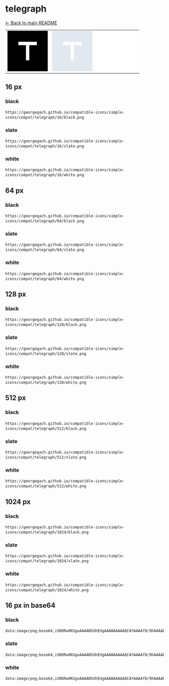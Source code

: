 # telegraph

[← Back to main README](../../README.md)

<table><tr>
  <td><img src="./128/black.png" width="128" alt="telegraph black icon" /></td>
  <td><img src="./128/slate.png" width="128" alt="telegraph slate icon" /></td>
  <td><img src="./128/white.png" width="128" alt="telegraph white icon" /></td>
</tr></table>

## 16 px

### black
```
https://georgegach.github.io/compatible-icons/simple-icons/compat/telegraph/16/black.png
```

### slate
```
https://georgegach.github.io/compatible-icons/simple-icons/compat/telegraph/16/slate.png
```

### white
```
https://georgegach.github.io/compatible-icons/simple-icons/compat/telegraph/16/white.png
```

## 64 px

### black
```
https://georgegach.github.io/compatible-icons/simple-icons/compat/telegraph/64/black.png
```

### slate
```
https://georgegach.github.io/compatible-icons/simple-icons/compat/telegraph/64/slate.png
```

### white
```
https://georgegach.github.io/compatible-icons/simple-icons/compat/telegraph/64/white.png
```

## 128 px

### black
```
https://georgegach.github.io/compatible-icons/simple-icons/compat/telegraph/128/black.png
```

### slate
```
https://georgegach.github.io/compatible-icons/simple-icons/compat/telegraph/128/slate.png
```

### white
```
https://georgegach.github.io/compatible-icons/simple-icons/compat/telegraph/128/white.png
```

## 512 px

### black
```
https://georgegach.github.io/compatible-icons/simple-icons/compat/telegraph/512/black.png
```

### slate
```
https://georgegach.github.io/compatible-icons/simple-icons/compat/telegraph/512/slate.png
```

### white
```
https://georgegach.github.io/compatible-icons/simple-icons/compat/telegraph/512/white.png
```

## 1024 px

### black
```
https://georgegach.github.io/compatible-icons/simple-icons/compat/telegraph/1024/black.png
```

### slate
```
https://georgegach.github.io/compatible-icons/simple-icons/compat/telegraph/1024/slate.png
```

### white
```
https://georgegach.github.io/compatible-icons/simple-icons/compat/telegraph/1024/white.png
```

## 16 px in base64

### black
```
data:image/png;base64,iVBORw0KGgoAAAANSUhEUgAAABAAAAAQCAYAAAAf8/9hAAAABmJLR0QA/wD/AP+gvaeTAAAATklEQVQ4jWNkYGD4z0ABYKJE8+AwgAWLWB8DA8MJHOotGBgYikhxwXEoxgkYGfDHQhiUXoVLwcAH4sAbgC0akYEFIQMIxQJBMPBhQLEBAHXEB+WejlzDAAAAAElFTkSuQmCC
```

### slate
```
data:image/png;base64,iVBORw0KGgoAAAANSUhEUgAAABAAAAAQCAYAAAAf8/9hAAAABmJLR0QA/wD/AP+gvaeTAAAAZ0lEQVQ4jWN89OLDfwYKABMlmgeHASwYIv8Z+/4z/D+BTTEjA6MFA+P/IqJdwPz373Hmv3+P41PDiC8W/v9nCGNgYGBgZGRYhUvNwAfiwBuAGY1IgJGB0QLCwp3a8cYCMWDgw4BiAwB94xsODWZQjgAAAABJRU5ErkJggg==
```

### white
```
data:image/png;base64,iVBORw0KGgoAAAANSUhEUgAAABAAAAAQCAYAAAAf8/9hAAAABmJLR0QA/wD/AP+gvaeTAAAATklEQVQ4jWP8////fwYKABMlmgeHASxYxPoYGBhO4FBvwcDAUESKC45DMU7ASCAWwqD0KlwKBj4QB94AbNGIDCwIGUAoFgiCgQ8Dig0AAChVENzOOjy8AAAAAElFTkSuQmCC
```

